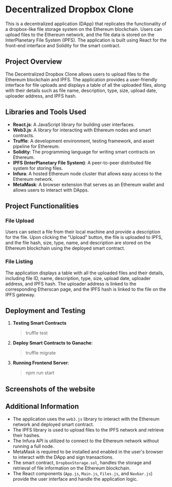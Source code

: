 # Decentralized Dropbox Clone

This is a decentralized application (DApp) that replicates the functionality of a dropbox-like file storage system on the Ethereum blockchain. Users can upload files to the Ethereum network, and the file data is stored on the InterPlanetary File System (IPFS). The application is built using React for the front-end interface and Solidity for the smart contract.

## Project Overview

The Decentralized Dropbox Clone allows users to upload files to the Ethereum blockchain and IPFS. The application provides a user-friendly interface for file uploads and displays a table of all the uploaded files, along with their details such as file name, description, type, size, upload date, uploader address, and IPFS hash.

## Libraries and Tools Used

- **React.js**: A JavaScript library for building user interfaces.
- **Web3.js**: A library for interacting with Ethereum nodes and smart contracts.
- **Truffle**: A development environment, testing framework, and asset pipeline for Ethereum.
- **Solidity**: The programming language for writing smart contracts on Ethereum.
- **IPFS (InterPlanetary File System)**: A peer-to-peer distributed file system for storing files.
- **Infura**: A hosted Ethereum node cluster that allows easy access to the Ethereum network.
- **MetaMask**: A browser extension that serves as an Ethereum wallet and allows users to interact with DApps.

## Project Functionalities

### File Upload

Users can select a file from their local machine and provide a description for the file. Upon clicking the "Upload" button, the file is uploaded to IPFS, and the file hash, size, type, name, and description are stored on the Ethereum blockchain using the deployed smart contract.

### File Listing

The application displays a table with all the uploaded files and their details, including file ID, name, description, type, size, upload date, uploader address, and IPFS hash. The uploader address is linked to the corresponding Etherscan page, and the IPFS hash is linked to the file on the IPFS gateway.

## Deployment and Testing

1. **Testing Smart Contracts**

   > truffle test

2. **Deploy Smart Contracts to Ganache**:

   > truffle migrate

3. **Running Frontend Server**:

   > npm run start


## Screenshots of the website


## Additional Information

- The application uses the `web3.js` library to interact with the Ethereum network and deployed smart contract.
- The IPFS library is used to upload files to the IPFS network and retrieve their hashes.
- The Infura API is utilized to connect to the Ethereum network without running a full node.
- MetaMask is required to be installed and enabled in the user's browser to interact with the DApp and sign transactions.
- The smart contract, `DropboxStorage.sol`, handles the storage and retrieval of file information on the Ethereum blockchain.
- The React components (`App.js`, `Main.js`, `Files.js`, and `Navbar.js`) provide the user interface and handle the application logic.
